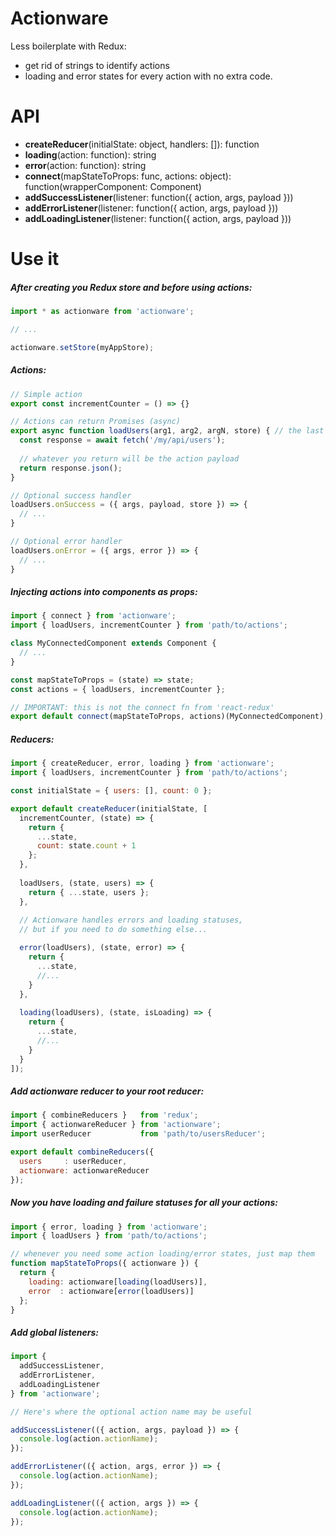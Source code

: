 # Actionware
Less boilerplate with Redux: 
- get rid of strings to identify actions
- loading and error states for every action with no extra code.

# API
- **createReducer**(initialState: object, handlers: []): function
- **loading**(action: function): string
- **error**(action: function): string
- **connect**(mapStateToProps: func, actions: object): function(wrapperComponent: Component)
- **addSuccessListener**(listener: function({ action, args, payload }))
- **addErrorListener**(listener: function({ action, args, payload }))
- **addLoadingListener**(listener: function({ action, args, payload }))

# Use it

##### After creating you Redux store and before using actions:

```js
import * as actionware from 'actionware';

// ...

actionware.setStore(myAppStore);
```

##### Actions:
```js
// Simple action
export const incrementCounter = () => {}

// Actions can return Promises (async)
export async function loadUsers(arg1, arg2, argN, store) { // the last arg is always the store
  const response = await fetch('/my/api/users');
  
  // whatever you return will be the action payload 
  return response.json();   
}

// Optional success handler
loadUsers.onSuccess = ({ args, payload, store }) => {
  // ...
}

// Optional error handler
loadUsers.onError = ({ args, error }) => {
  // ...
}
```

##### Injecting actions into components as props:
```js
import { connect } from 'actionware';
import { loadUsers, incrementCounter } from 'path/to/actions';

class MyConnectedComponent extends Component {
  // ...
}

const mapStateToProps = (state) => state;
const actions = { loadUsers, incrementCounter };

// IMPORTANT: this is not the connect fn from 'react-redux'
export default connect(mapStateToProps, actions)(MyConnectedComponent);

```

##### Reducers:
```js
import { createReducer, error, loading } from 'actionware';
import { loadUsers, incrementCounter } from 'path/to/actions';

const initialState = { users: [], count: 0 };

export default createReducer(initialState, [
  incrementCounter, (state) => {
    return { 
      ...state, 
      count: state.count + 1
    };  
  },
  
  loadUsers, (state, users) => {
    return { ...state, users };
  },
  
  // Actionware handles errors and loading statuses,
  // but if you need to do something else...

  error(loadUsers), (state, error) => {
    return {
      ...state,
      //...
    }
  },
  
  loading(loadUsers), (state, isLoading) => {
    return {
      ...state,
      //...
    }
  }
]);
```

##### Add actionware reducer to your root reducer:
```js
import { combineReducers }   from 'redux';
import { actionwareReducer } from 'actionware';
import userReducer           from 'path/to/usersReducer';

export default combineReducers({
  users     : userReducer,
  actionware: actionwareReducer
});
```

##### Now you have loading and failure statuses for all your actions:
```js
import { error, loading } from 'actionware';
import { loadUsers } from 'path/to/actions';

// whenever you need some action loading/error states, just map them
function mapStateToProps({ actionware }) {
  return {
    loading: actionware[loading(loadUsers)],
    error  : actionware[error(loadUsers)]
  };
}
```

##### Add global listeners:
```js
import { 
  addSuccessListener, 
  addErrorListener, 
  addLoadingListener 
} from 'actionware';

// Here's where the optional action name may be useful

addSuccessListener(({ action, args, payload }) => {
  console.log(action.actionName);
});

addErrorListener(({ action, args, error }) => {
  console.log(action.actionName);
});

addLoadingListener(({ action, args }) => {
  console.log(action.actionName);
});
```
